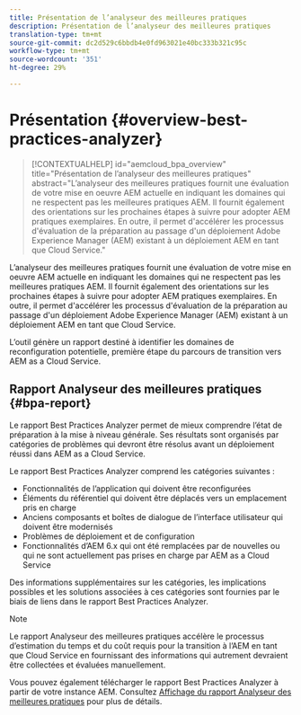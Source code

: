 ```yaml
---
title: Présentation de l’analyseur des meilleures pratiques
description: Présentation de l’analyseur des meilleures pratiques
translation-type: tm+mt
source-git-commit: dc2d529c6bbdb4e0fd963021e40bc333b321c95c
workflow-type: tm+mt
source-wordcount: '351'
ht-degree: 29%

---
```



# Présentation {#overview-best-practices-analyzer}

>[!CONTEXTUALHELP]
>id="aemcloud_bpa_overview"
>title="Présentation de l’analyseur des meilleures pratiques"
>abstract="L’analyseur des meilleures pratiques fournit une évaluation de votre mise en oeuvre AEM actuelle en indiquant les domaines qui ne respectent pas les meilleures pratiques AEM. Il fournit également des orientations sur les prochaines étapes à suivre pour adopter AEM pratiques exemplaires. En outre, il permet d&#39;accélérer les processus d&#39;évaluation de la préparation au passage d&#39;un déploiement Adobe Experience Manager (AEM) existant à un déploiement AEM en tant que Cloud Service."

L’analyseur des meilleures pratiques fournit une évaluation de votre mise en oeuvre AEM actuelle en indiquant les domaines qui ne respectent pas les meilleures pratiques AEM. Il fournit également des orientations sur les prochaines étapes à suivre pour adopter AEM pratiques exemplaires. En outre, il permet d&#39;accélérer les processus d&#39;évaluation de la préparation au passage d&#39;un déploiement Adobe Experience Manager (AEM) existant à un déploiement AEM en tant que Cloud Service.

L’outil génère un rapport destiné à identifier les domaines de reconfiguration potentielle, première étape du parcours de transition vers AEM as a Cloud Service.

## Rapport Analyseur des meilleures pratiques {#bpa-report}

Le rapport Best Practices Analyzer permet de mieux comprendre l’état de préparation à la mise à niveau générale. Ses résultats sont organisés par catégories de problèmes qui devront être résolus avant un déploiement réussi dans AEM as a Cloud Service.

Le rapport Best Practices Analyzer comprend les catégories suivantes :

* Fonctionnalités de l’application qui doivent être reconfigurées
* Éléments du référentiel qui doivent être déplacés vers un emplacement pris en charge
* Anciens composants et boîtes de dialogue de l’interface utilisateur qui doivent être modernisés
* Problèmes de déploiement et de configuration
* Fonctionnalités d’AEM 6.x qui ont été remplacées par de nouvelles ou qui ne sont actuellement pas prises en charge par AEM as a Cloud Service

Des informations supplémentaires sur les catégories, les implications possibles et les solutions associées à ces catégories sont fournies par le biais de liens dans le rapport Best Practices Analyzer.

>[!NOTE]
>Le rapport Analyseur des meilleures pratiques accélère le processus d’estimation du temps et du coût requis pour la transition à l’AEM en tant que Cloud Service en fournissant des informations qui autrement devraient être collectées et évaluées manuellement.

Vous pouvez également télécharger le rapport Best Practices Analyzer à partir de votre instance AEM. Consultez [Affichage du rapport Analyseur des meilleures pratiques](/help/move-to-cloud-service/best-practices-analyzer/using-best-practices-analyzer.md#viewing-report) pour plus de détails.
